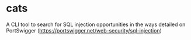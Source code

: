 # cats
A CLI tool to search for SQL injection opportunities in the ways detailed on PortSwigger (https://portswigger.net/web-security/sql-injection)
